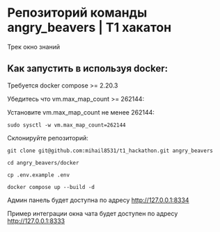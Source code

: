 # Репозиторий команды angry_beavers | T1 хакатон 

Трек окно знаний

## Kак запустить в используя docker:

Требуется docker compose >= 2.20.3

Убедитесь что vm.max_map_count >= 262144:

Установите vm.max_map_count не менее 262144:

```
sudo sysctl -w vm.max_map_count=262144
```

Склонируйте репозиторий:

```
git clone git@github.com:mihail8531/t1_hackathon.git angry_beavers
```

```
cd angry_beavers/docker
```

```
cp .env.example .env
```

```
docker compose up --build -d
```

Админ панель будет доступна по адресу http://127.0.0.1:8334

Пример интеграции окна чата будет доступен по адресу http://127.0.0.1:8333
